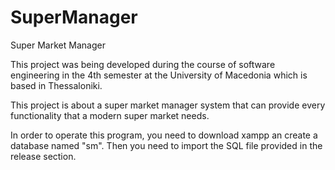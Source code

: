 # SuperManager
Super Market Manager

This project was being developed during the course of software engineering
in the 4th semester at the University of Macedonia which is based in Thessaloniki. 

This project is about a super market manager system that can provide every functionality
that a modern super market needs.

In order to operate this program, you need to download xampp an create a database named "sm".
Then you need to import the SQL file provided in the release section. 
